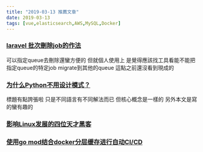 ```yaml
---
title: "2019-03-13 推薦文章"
date: 2019-03-13
tags: [vue,elasticsearch,AWS,MySQL,Docker]
---
```


### [laravel 批次刪除job的作法](https://medium.com/@panjeh/laravel-delete-queued-jobs-using-redis-horizon-artisan-command-47c3527024e0)
可以指定queue去刪除還蠻方便的
但就個人使用上 是覺得應該找工具看能不能把指定queue的特定job migrate到其他的queue
這點之前還沒看到現成的

### [为什么Python不用设计模式？](https://mp.weixin.qq.com/s?__biz=MzAxOTc0NzExNg==&mid=2665515829&idx=1&sn=c5a7267b6575a975eedec94fe965a024&chksm=80d67376b7a1fa607b9cb003d01f04d3d6f25023f526ac80fdac0ea0fb290349e3d0b35907dd&token=634410754&lang=zh_CN#rd)
標題有點誇張啦
只是不同語言有不同解法而已 但核心概念是一樣的
另外本文是寫的蠻有趣的

### [影响Linux发展的四位天才黑客](https://juejin.im/post/5c889afdf265da2dcb67c0a3)

### [使用go mod结合docker分层缓存进行自动CI/CD](https://juejin.im/post/5c887c105188257edb45e5b1)
